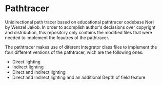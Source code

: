 # Pathtracer
Unidirectional path tracer based on educational pathtracer codebase Nori by Wenzel Jakob. In order to acomplish author's decissions over copyright and distribution, this repository only contains the modified files that were needed to implement the feautres of the pathtracer.

The pathtracer makes use of diferent Integrator class files to implement the four different versions of the pathtracer, wich are the following ones.

* Direct lighting
* Indirect lighting
* Direct and Indirect lighting
* Direct and Indirect lighting and an additional Depth of field feature
